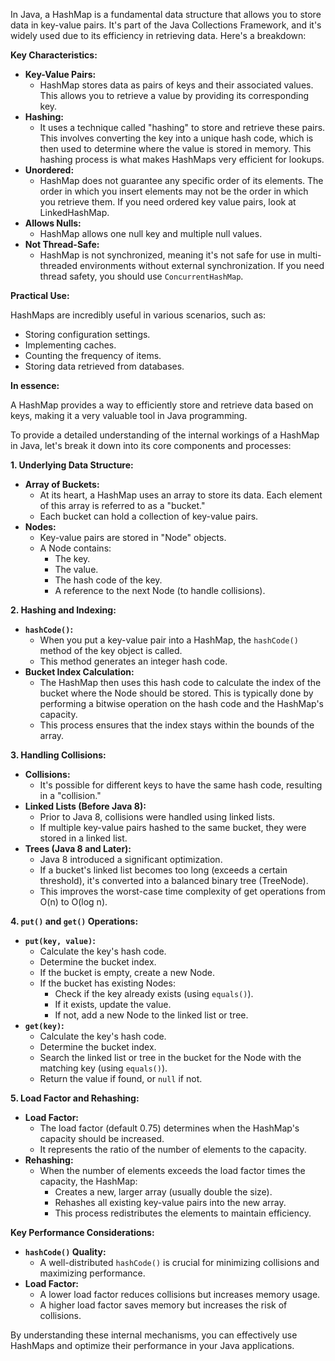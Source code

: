 In Java, a HashMap is a fundamental data structure that allows you to store data in key-value pairs. It's part of the Java Collections Framework, and it's widely used due to its efficiency in retrieving data. Here's a breakdown:

**Key Characteristics:**

* **Key-Value Pairs:**
    * HashMap stores data as pairs of keys and their associated values. This allows you to retrieve a value by providing its corresponding key.
* **Hashing:**
    * It uses a technique called "hashing" to store and retrieve these pairs. This involves converting the key into a unique hash code, which is then used to determine where the value is stored in memory. This hashing process is what makes HashMaps very efficient for lookups.
* **Unordered:**
    * HashMap does not guarantee any specific order of its elements. The order in which you insert elements may not be the order in which you retrieve them. If you need ordered key value pairs, look at LinkedHashMap.
* **Allows Nulls:**
    * HashMap allows one null key and multiple null values.
* **Not Thread-Safe:**
    * HashMap is not synchronized, meaning it's not safe for use in multi-threaded environments without external synchronization. If you need thread safety, you should use `ConcurrentHashMap`.

**Practical Use:**

HashMaps are incredibly useful in various scenarios, such as:

* Storing configuration settings.
* Implementing caches.
* Counting the frequency of items.
* Storing data retrieved from databases.

**In essence:**

A HashMap provides a way to efficiently store and retrieve data based on keys, making it a very valuable tool in Java programming.



To provide a detailed understanding of the internal workings of a HashMap in Java, let's break it down into its core components and processes:

**1. Underlying Data Structure:**

* **Array of Buckets:**
    * At its heart, a HashMap uses an array to store its data. Each element of this array is referred to as a "bucket."
    * Each bucket can hold a collection of key-value pairs.
* **Nodes:**
    * Key-value pairs are stored in "Node" objects.
    * A Node contains:
        * The key.
        * The value.
        * The hash code of the key.
        * A reference to the next Node (to handle collisions).

**2. Hashing and Indexing:**

* **`hashCode()`:**
    * When you put a key-value pair into a HashMap, the `hashCode()` method of the key object is called.
    * This method generates an integer hash code.
* **Bucket Index Calculation:**
    * The HashMap then uses this hash code to calculate the index of the bucket where the Node should be stored. This is typically done by performing a bitwise operation on the hash code and the HashMap's capacity.
    * This process ensures that the index stays within the bounds of the array.

**3. Handling Collisions:**

* **Collisions:**
    * It's possible for different keys to have the same hash code, resulting in a "collision."
* **Linked Lists (Before Java 8):**
    * Prior to Java 8, collisions were handled using linked lists.
    * If multiple key-value pairs hashed to the same bucket, they were stored in a linked list.
* **Trees (Java 8 and Later):**
    * Java 8 introduced a significant optimization.
    * If a bucket's linked list becomes too long (exceeds a certain threshold), it's converted into a balanced binary tree (TreeNode).
    * This improves the worst-case time complexity of get operations from O(n) to O(log n).

**4. `put()` and `get()` Operations:**

* **`put(key, value)`:**
    * Calculate the key's hash code.
    * Determine the bucket index.
    * If the bucket is empty, create a new Node.
    * If the bucket has existing Nodes:
        * Check if the key already exists (using `equals()`).
        * If it exists, update the value.
        * If not, add a new Node to the linked list or tree.
* **`get(key)`:**
    * Calculate the key's hash code.
    * Determine the bucket index.
    * Search the linked list or tree in the bucket for the Node with the matching key (using `equals()`).
    * Return the value if found, or `null` if not.

**5. Load Factor and Rehashing:**

* **Load Factor:**
    * The load factor (default 0.75) determines when the HashMap's capacity should be increased.
    * It represents the ratio of the number of elements to the capacity.
* **Rehashing:**
    * When the number of elements exceeds the load factor times the capacity, the HashMap:
        * Creates a new, larger array (usually double the size).
        * Rehashes all existing key-value pairs into the new array.
        * This process redistributes the elements to maintain efficiency.

**Key Performance Considerations:**

* **`hashCode()` Quality:**
    * A well-distributed `hashCode()` is crucial for minimizing collisions and maximizing performance.
* **Load Factor:**
    * A lower load factor reduces collisions but increases memory usage.
    * A higher load factor saves memory but increases the risk of collisions.

By understanding these internal mechanisms, you can effectively use HashMaps and optimize their performance in your Java applications.
